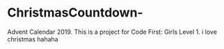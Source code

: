 # ChristmasCountdown-
Advent Calendar 2019. This is a project for Code First: Girls Level 1.
i love christmas
hahaha 

